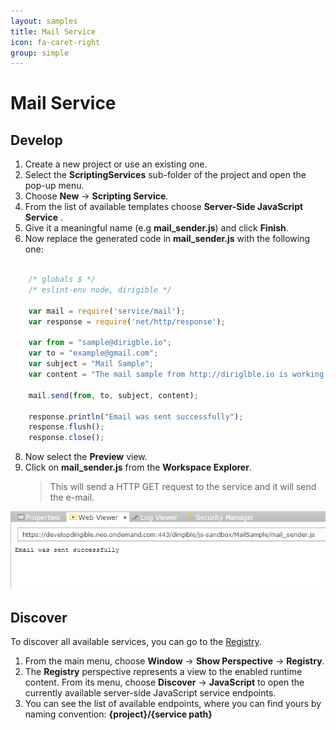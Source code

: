 ```yaml
---
layout: samples
title: Mail Service
icon: fa-caret-right
group: simple
---
```


Mail Service
===

Develop
--
1. Create a new project or use an existing one.
2. Select the **ScriptingServices** sub-folder of the project and open the pop-up menu.
3. Choose **New** -> **Scripting Service**.
4. From the list of available templates choose **Server-Side JavaScript Service** .
5. Give it a meaningful name (e.g **mail_sender.js**) and click **Finish**.
6. Now replace the generated code in **mail_sender.js** with the following one:

```javascript

	/* globals $ */
	/* eslint-env node, dirigible */
	
	var mail = require('service/mail');
	var response = require('net/http/response');
	
	var from = "sample@dirigble.io";
	var to = "example@gmail.com";
	var subject = "Mail Sample";
	var content = "The mail sample from http://diriglble.io is working!";
	
	mail.send(from, to, subject, content);
	
	response.println("Email was sent successfully");
	response.flush();
	response.close();

```

8. Now select the **Preview** view.
9. Click on **mail_sender.js** from the **Workspace Explorer**.
	> This will send a HTTP GET request to the service and it will send the e-mail.


![Mail Service 5](images/mail_service/mail_service_5.png)

Discover
--
To discover all available services, you can go to the [Registry](../help/registry.html).

1. From the main menu, choose **Window** -> **Show Perspective** -> **Registry**.
2. The **Registry** perspective represents a view to the enabled runtime content. From its menu, choose **Discover** -> **JavaScript** to open the currently available server-side JavaScript service endpoints.
3. You can see the list of available endpoints, where you can find yours by naming convention: **{project}/{service path}**
